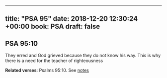 
---
title: "PSA 95"
date: 2018-12-20 12:30:24 +00:00
book: PSA
draft: false
---

## PSA 95:10

They erred and God grieved because they do not know his way. This is why there is a need for the teacher of righteousness

**Related verses**: Psalms 95:10. See [notes](https://my.bible.com/notes/3058931284509975458)

